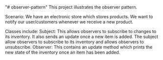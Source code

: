 "# observer-pattern" 
This project illustrates the observer pattern. 

Scenario: 
We have an electronic store which stores products. We want to notify our user/customers whenever we receive a new product. 

Classes include: 
Subject: This allows observers to subscribe to changes to its inventory. It also sends an update once a new item is added. 
         The subject allow observers to subscribe to its inventory and allows observers to unsubscribe. 
Observer: This contains an update method which prints the new state of the inventory once an item has been added. 
